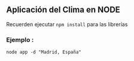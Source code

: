 ## Aplicación del Clima en NODE

Recuerden ejecutar ``` npm install ``` para las librerías

### Ejemplo :

```
node app -d "Madrid, España"
```
